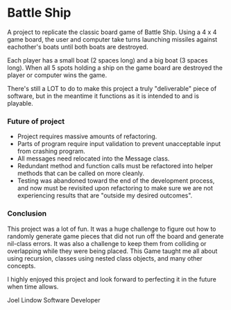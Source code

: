 # Battle Ship

A project to replicate the classic board game of Battle Ship. Using a 4 x 4 game board, the user and computer take turns launching missiles against eachother's boats until both boats are destroyed.

Each player has a small boat (2 spaces long) and a big boat (3 spaces long). When all 5 spots holding a ship on the game board are destroyed the player or computer wins the game.

There's still a LOT to do to make this project a truly "deliverable" piece of software, but in the meantime it functions as it is intended to and is playable.

### Future of project
* Project requires massive amounts of refactoring.
* Parts of program require input validation to prevent unacceptable input from crashing program.
* All messages need relocated into the Message class.
* Redundant method and function calls must be refactored into helper methods that can be called on more cleanly.
* Testing was abandoned toward the end of the development process, and now must be revisited upon refactoring to make sure we are not experiencing results that are "outside my desired outcomes".

### Conclusion
This project was a lot of fun. It was a huge challenge to figure out how to randomly generate game pieces that did not run off the board and generate nil-class errors. It was also a challenge to keep them from colliding or overlapping while they were being placed. This Game taught me all about using recursion, classes using nested class objects, and many other concepts.

I highly enjoyed this project and look forward to perfecting it in the future when time allows.

Joel Lindow
Software Developer
